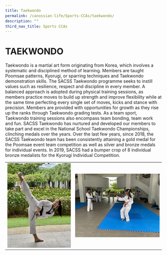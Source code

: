 ```yaml
---
title: Taekwondo
permalink: /canossian-life/Sports-CCAs/taekwondo/
description: ""
third_nav_title: Sports CCAs
---
```

# TAEKWONDO
Taekwondo is a martial art form originating from Korea, which involves a systematic and disciplined method of learning. Members are taught Poomsae patterns, Kyorugi, or sparring techniques and Taekwondo demonstration skills. The SACSS Taekwondo programme seeks to instill values such as resilience, respect and discipline in every member. A balanced approach is adopted during physical training sessions, as members practice moves to build up strength and improve flexibility while at the same time perfecting every single set of moves, kicks and stance with precision. Members are provided with opportunities for growth as they rise up the ranks through Taekwondo grading tests. As a team sport, Taekwondo training sessions also encompass team bonding, team work and fun. SACSS Taekwondo has nurtured and developed our members to take part and excel in the National School Taekwondo Championships, clinching medals over the years. Over the last few years, since 2018, the SACSS Taekwondo team has been consistently attaining a gold medal for the Poomsae event team competition as well as silver and bronze medals for individual events. In 2019, SACSS had a bumper crop of 8 individual bronze medalists for the Kyorugi Individual Competition.

|   |   |
|---|---|
| ![](/images/Canossian%20Life/Sports%20CCAs/TAEKWONDO/Taekwondo_1-1152x1536.jpg)  | ![](/images/Canossian%20Life/Sports%20CCAs/TAEKWONDO/TKD-school-training-3-1536x1152.jpg)  |